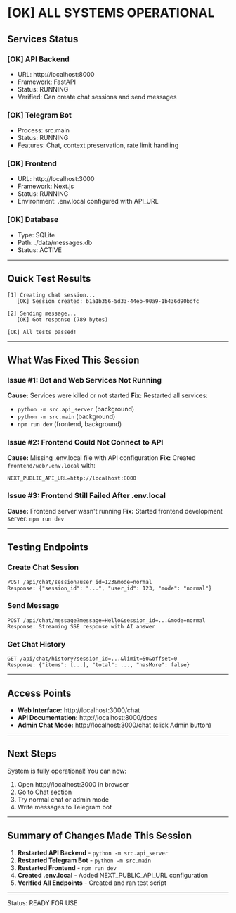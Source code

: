 # [OK] ALL SYSTEMS OPERATIONAL

## Services Status

### [OK] API Backend
- URL: http://localhost:8000
- Framework: FastAPI
- Status: RUNNING
- Verified: Can create chat sessions and send messages

### [OK] Telegram Bot
- Process: src.main
- Status: RUNNING
- Features: Chat, context preservation, rate limit handling

### [OK] Frontend
- URL: http://localhost:3000
- Framework: Next.js
- Status: RUNNING
- Environment: .env.local configured with API_URL

### [OK] Database
- Type: SQLite
- Path: ./data/messages.db
- Status: ACTIVE

---

## Quick Test Results

```
[1] Creating chat session...
   [OK] Session created: b1a1b356-5d33-44eb-90a9-1b436d90bdfc

[2] Sending message...
   [OK] Got response (789 bytes)

[OK] All tests passed!
```

---

## What Was Fixed This Session

### Issue #1: Bot and Web Services Not Running
**Cause:** Services were killed or not started
**Fix:** Restarted all services:
- `python -m src.api_server` (background)
- `python -m src.main` (background)
- `npm run dev` (frontend, background)

### Issue #2: Frontend Could Not Connect to API
**Cause:** Missing .env.local file with API configuration
**Fix:** Created `frontend/web/.env.local` with:
```
NEXT_PUBLIC_API_URL=http://localhost:8000
```

### Issue #3: Frontend Still Failed After .env.local
**Cause:** Frontend server wasn't running
**Fix:** Started frontend development server: `npm run dev`

---

## Testing Endpoints

### Create Chat Session
```
POST /api/chat/session?user_id=123&mode=normal
Response: {"session_id": "...", "user_id": 123, "mode": "normal"}
```

### Send Message
```
POST /api/chat/message?message=Hello&session_id=...&mode=normal
Response: Streaming SSE response with AI answer
```

### Get Chat History
```
GET /api/chat/history?session_id=...&limit=50&offset=0
Response: {"items": [...], "total": ..., "hasMore": false}
```

---

## Access Points

- **Web Interface:** http://localhost:3000/chat
- **API Documentation:** http://localhost:8000/docs
- **Admin Chat Mode:** http://localhost:3000/chat (click Admin button)

---

## Next Steps

System is fully operational! You can now:
1. Open http://localhost:3000 in browser
2. Go to Chat section
3. Try normal chat or admin mode
4. Write messages to Telegram bot

---

## Summary of Changes Made This Session

1. **Restarted API Backend** - `python -m src.api_server`
2. **Restarted Telegram Bot** - `python -m src.main`
3. **Restarted Frontend** - `npm run dev`
4. **Created .env.local** - Added NEXT_PUBLIC_API_URL configuration
5. **Verified All Endpoints** - Created and ran test script

---

Status: READY FOR USE

